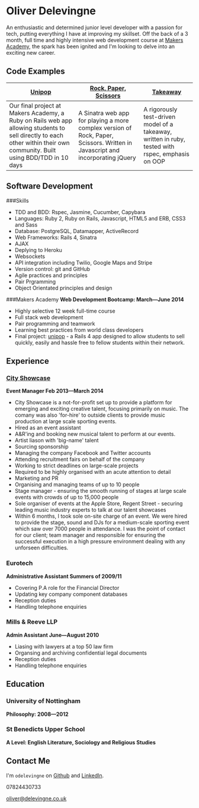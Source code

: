 Oliver Delevingne
=========

An enthusiastic and determined junior level developer with a passion for tech, putting everything I have at improving my skillset. Off the back of a 3 month, full time and highly intensive web development course at [Makers Academy](http://www.makersacademy.com/), the spark has been ignited and I'm looking to delve into an exciting new career.

Code Examples
-------------
| [Unipop](https://github.com/odelevingne/unipop) | [Rock, Paper, Scissors](https://github.com/odelevingne/rock_paper_scissors) | [Takeaway](https://github.com/odelevingne/takeaway)|
| ------------- | ------------ | ---------- |
| Our final project at Makers Academy, a Ruby on Rails web app allowing students to sell directly to each other within their own community. Built using BDD/TDD in 10 days | A Sinatra web app for playing a more complex version of Rock, Paper, Scissors. Written in Javascript and incorporating jQuery| A rigorously test-driven model of a takeaway, written in ruby, tested with rspec, emphasis on OOP |


Software Development
---------------------
###Skills
- TDD and BDD: Rspec, Jasmine, Cucumber, Capybara
- Languages: Ruby 2, Ruby on Rails, Javascript, HTML5 and ERB, CSS3 and Sass
- Database: PostgreSQL, Datamapper, ActiveRecord
- Web Frameworks: Rails 4, Sinatra
- AJAX
- Deplying to Heroku
- Websockets
- API integration including Twilio, Google Maps and Stripe 
- Version control: git and GitHub
- Agile practices and principles
- Pair Prgramming
- Object Orientated principles and design

###Makers Academy
**Web Development Bootcamp: March&mdash;June 2014**

  - Highly selective 12 week full-time course
  - Full stack web development
  - Pair programming and teamwork
  - Learning best practices from world class developers
  - Final project: [unipop](https://github.com/odelevingne/unipop) - a Rails 4 app designed to allow students to sell quickly, easily and hassle free to fellow students within their network. 

Experience
----------

### [City Showcase](www.cityshowcase.co.uk)
**Event Manager Feb 2013&mdash;March 2014**
  - City Showcase is a not-for-profit set up to provide a platform for emerging and exciting creative talent, focusing     primarily on music. The comany was also 'for-hire' to outside clients to provide music production at large scale sporting events.
  - Hired as an event assistant
  - A&R'ing and booking new musical talent to perform at our events.
  - Artist liason with 'big-name' talent
  - Sourcing sponsorship
  - Managing the company Facebook and Twitter accounts
  - Attending recruitment fairs on behalf of the company
  - Working to strict deadlines on large-scale projects
  - Required to be highly organised with an acute attention to detail
  - Marketing and PR
  - Organising and managing teams of up to 10 people
  - Stage manager - ensuring the smooth running of stages at large scale events with crowds of up to 15,000 people 
  - Sole organiser of events at the Apple Store, Regent Street - securing leading music industry experts to talk at our talent showcases
  - Within 6 months, I took sole on-site charge of an event. We were hired to provide the stage, sound and DJs for a medium-scale sporting event which saw over 7000 people in attendance. I was the point of contact for our client; team manager and responsible for ensuring the successful execution in a high pressure environment dealing with any unforseen difficulties.

### Eurotech
**Administrative Assistant Summers of 2009/11**
  - Covering P.A role for the Financial Director
  - Updating key company component databases
  - Reception duties 
  - Handling telephone enquiries


### Mills & Reeve LLP
**Admin Assistant June&mdash;August 2010**
  - Liasing with lawyers at a top 50 law firm
  - Organsing and archiving confidential legal documents
  - Reception duties 
  - Handling telephone enquiries


Education
---------
### University of Nottingham
**Philosophy: 2008&mdash;2012**

### St Benedicts Upper School
**A Level: English Literature, Sociology and Religious Studies**

Contact Me
---------

I'm `odelevingne` on [Github](https://github.com/odelevingne) and [LinkedIn](https://www.linkedin.com/in/odelevingne).

07824430733

oliver@delevingne.co.uk
